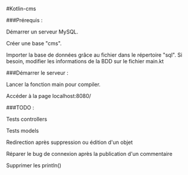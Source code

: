 #Kotlin-cms

###Prérequis :

Démarrer un serveur MySQL.

Créer une base "cms".

Importer la base de données grâce au fichier dans le répertoire "sql". Si besoin, modifier les informations de la BDD sur le fichier main.kt

###Démarrer le serveur :

Lancer la fonction main pour compiler.

Accéder à la page localhost:8080/


###TODO :

Tests controllers

Tests models

Redirection après suppression ou édition d'un objet

Réparer le bug de connexion après la publication d'un commentaire

Supprimer les println()